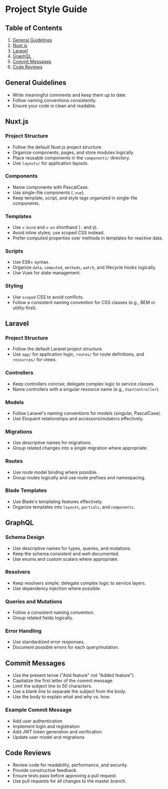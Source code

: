 # Project Style Guide

## Table of Contents
1. [General Guidelines](#general-guidelines)
2. [Nuxt.js](#nuxtjs)
3. [Laravel](#laravel)
4. [GraphQL](#graphql)
5. [Commit Messages](#commit-messages)
6. [Code Reviews](#code-reviews)

## General Guidelines
- Write meaningful comments and keep them up to date.
- Follow naming conventions consistently.
- Ensure your code is clean and readable.

## Nuxt.js
### Project Structure
- Follow the default Nuxt.js project structure.
- Organize components, pages, and store modules logically.
- Place reusable components in the `components/` directory.
- Use `layouts/` for application layouts.

### Components
- Name components with PascalCase.
- Use single-file components (`.vue`).
- Keep template, script, and style tags organized in single-file components.

### Templates
- Use `v-bind` and `v-on` shorthand (`:` and `@`).
- Avoid inline styles; use scoped CSS instead.
- Prefer computed properties over methods in templates for reactive data.

### Scripts
- Use ES6+ syntax.
- Organize `data`, `computed`, `methods`, `watch`, and lifecycle hooks logically.
- Use Vuex for state management.

### Styling
- Use `scoped` CSS to avoid conflicts.
- Follow a consistent naming convention for CSS classes (e.g., BEM or utility-first).

## Laravel
### Project Structure
- Follow the default Laravel project structure.
- Use `app/` for application logic, `routes/` for route definitions, and `resources/` for views.

### Controllers
- Keep controllers concise; delegate complex logic to service classes.
- Name controllers with a singular resource name (e.g., `UserController`).

### Models
- Follow Laravel's naming conventions for models (singular, PascalCase).
- Use Eloquent relationships and accessors/mutators effectively.

### Migrations
- Use descriptive names for migrations.
- Group related changes into a single migration where appropriate.

### Routes
- Use route model binding where possible.
- Group routes logically and use route prefixes and namespacing.

### Blade Templates
- Use Blade's templating features effectively.
- Organize templates into `layouts`, `partials`, and `components`.

## GraphQL
### Schema Design
- Use descriptive names for types, queries, and mutations.
- Keep the schema consistent and well-documented.
- Use enums and custom scalars where appropriate.

### Resolvers
- Keep resolvers simple; delegate complex logic to service layers.
- Use dependency injection where possible.

### Queries and Mutations
- Follow a consistent naming convention.
- Group related fields logically.

### Error Handling
- Use standardized error responses.
- Document possible errors for each query/mutation.

## Commit Messages
- Use the present tense ("Add feature" not "Added feature").
- Capitalize the first letter of the commit message.
- Limit the subject line to 50 characters.
- Use a blank line to separate the subject from the body.
- Use the body to explain what and why vs. how.

### Example Commit Message
- Add user authentication
- Implement login and registration
- Add JWT token generation and verification
- Update user model and migrations

## Code Reviews
- Review code for readability, performance, and security.
- Provide constructive feedback.
- Ensure tests pass before approving a pull request.
- Use pull requests for all changes to the master branch.

